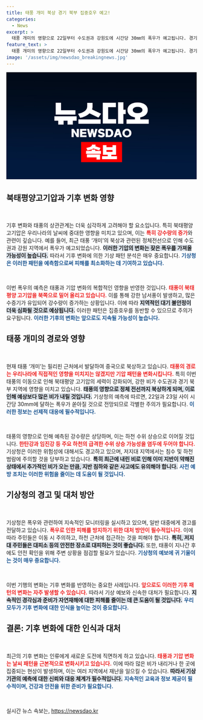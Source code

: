 ```yaml
---
title: 태풍 개미 북상 경기 북부 집중호우 예고!
categories:
  - News
excerpt: >
  태풍 개미의 영향으로 22일부터 수도권과 강원도에 시간당 30㎜의 폭우가 예고됩니다. 경기 북부와 강원 하천 수위 급등 우려! 이례적인 물폭탄에 대한 대응이 시급합니다!
feature_text: >
  태풍 개미의 영향으로 22일부터 수도권과 강원도에 시간당 30㎜의 폭우가 예고됩니다. 경기 북부와 강원 하천 수위 급등 우려! 이례적인 물폭탄에 대한 대응이 시급합니다!
image: '/assets/img/newsdao_breakingnews.jpg'
---
```


<p><img src="/assets/img/newsdao_breakingnews.jpg" alt="flaretime 속보" /></p>

<h2 data-ke-size="size26">북태평양고기압과 기후 변화 영향</h2>

<p data-ke-size="size16">&nbsp;</p>

<p>기후 변화와 태풍의 상관관계는 더욱 심각하게 고려해야 할 요소입니다. 특히 북태평양고기압은 우리나라의 날씨에 중대한 영향을 미치고 있으며, 이는 <b><span style="color: #ee2323;">특히 강수량의 증가</span></b>와 관련이 깊습니다. 예를 들어, 최근 태풍 ‘개미’의 북상과 관련된 정체전선으로 인해 수도권과 강원 지역에서 폭우가 예고되었습니다. <b><span style="background-color: #21538527;">이러한 기압의 변화는 잦은 폭우를 가져올 가능성이 높습니다.</span></b> 따라서 기후 변화에 의한 기상 패턴 분석은 매우 중요합니다. <b><span style="color: #1a5490;">기상청은 이러한 패턴을 예측함으로써 피해를 최소화하는 데 기여하고 있습니다.</span></b></p>

<p data-ke-size="size16">&nbsp;</p>

<p>이번 폭우의 예측은 태풍과 기압 변화의 복합적인 영향을 반영한 것입니다. <b><span style="color: #ee2323;">태풍이 북태평양 고기압을 북쪽으로 밀어 올리고 있습니다.</span></b> 이를 통해 강한 남서풍이 발생하고, 많은 수증기가 유입되어 강수량이 증가하는 상황입니다. 이에 따라 <b><span style="background-color: #21538527;">지역적인 대기 불안정이 더욱 심화될 것으로 예상됩니다.</span></b> 이러한 패턴은 집중호우를 동반할 수 있으므로 주의가 요구됩니다. <b><span style="color: #1a5490;">이러한 기후의 변화는 앞으로도 지속될 가능성이 높습니다.</span></b></p>

<h2 data-ke-size="size26">태풍 개미의 경로와 영향</h2>

<p data-ke-size="size16">&nbsp;</p>

<p>현재 태풍 ‘개미’는 필리핀 근처에서 발달하여 중국으로 북상하고 있습니다. <b><span style="color: #ee2323;">태풍의 경로는 우리나라에 직접적인 영향을 미치지는 않겠지만 기압 패턴을 변화시킵니다.</span></b> 특히 이번 태풍의 이동으로 인해 북태평양 고기압의 세력이 강화되어, 강한 비가 수도권과 경기 북부 지역에 영향을 미치고 있습니다. <b><span style="background-color: #21538527;">태풍의 영향으로 정체 전선까지 북상하게 되며, 이로 인해 예상보다 많은 비가 내릴 것입니다.</span></b> 기상청의 예측에 따르면, 22일과 23일 사이 시간당 30mm에 달하는 폭우가 쏟아질 것으로 전망되므로 각별한 주의가 필요합니다. <b><span style="color: #1a5490;">이러한 정보는 선제적 대응에 필수적입니다.</span></b></p>

<p data-ke-size="size16">&nbsp;</p>

<p>태풍의 영향으로 인해 예측된 강수량은 상당하며, 이는 하천 수위 상승으로 이어질 것입니다. <b><span style="color: #ee2323;">한탄강과 임진강 등 주요 하천의 급격한 수위 상승 가능성을 염두에 두어야 합니다.</span></b> 기상청은 이러한 위험성에 대해서도 경고하고 있으며, 저지대 지역에서는 침수 및 하천 범람에 주의할 것을 당부하고 있습니다. <b><span style="background-color: #21538527;">특히 최근에 내린 비로 인해 이미 지반이 약해진 상태에서 추가적인 비가 오는 만큼, 지반 침하와 같은 사고에도 유의해야 합니다.</span></b> <b><span style="color: #1a5490;">사전 예방 조치는 이러한 위험을 줄이는 데 도움이 될 것입니다.</span></b></p>

<h2 data-ke-size="size26">기상청의 경고 및 대처 방안</h2>

<p data-ke-size="size16">&nbsp;</p>

<p>기상청은 폭우와 관련하여 지속적인 모니터링을 실시하고 있으며, 일반 대중에게 경고를 전달하고 있습니다. <b><span style="color: #ee2323;">폭우로 인한 피해를 방지하기 위한 대처 방안이 필수적입니다.</span></b> 이에 따라 주민들은 이동 시 주의하고, 하천 근처에 접근하는 것을 피해야 합니다. <b><span style="background-color: #21538527;">특히, 저지대 주민들은 대피소 등의 안전한 장소로 대피하는 것이 좋습니다.</span></b> 또한, 태풍이 지나간 후에도 안전 확인을 위해 주변 상황을 점검할 필요가 있습니다. <b><span style="color: #1a5490;">기상청의 예보에 귀 기울이는 것이 매우 중요합니다.</span></b></p>

<p data-ke-size="size16">&nbsp;</p>

<p>이번 기행의 변화는 기후 변화를 반영하는 중요한 사례입니다. <b><span style="color: #ee2323;">앞으로도 이러한 기후 패턴의 변화는 자주 발생할 수 있습니다.</span></b> 따라서 기상 예보와 신속한 대처가 필요합니다. <b><span style="background-color: #21538527;">지속적인 경각심과 준비가 자연재해에 대한 피해를 줄이는 데 큰 도움이 될 것입니다.</span></b> <b><span style="color: #1a5490;">우리 모두가 기후 변화에 대한 인식을 높이는 것이 중요합니다.</span></b></p>

<h2 data-ke-size="size26">결론: 기후 변화에 대한 인식과 대처</h2>

<p data-ke-size="size16">&nbsp;</p>

<p>최근의 기후 변화는 인류에게 새로운 도전에 직면하게 하고 있습니다. <b><span style="color: #ee2323;">태풍과 기압 변화는 날씨 패턴을 근본적으로 변화시키고 있습니다.</span></b> 이에 따라 많은 비가 내리거나 한 곳에 집중되는 현상이 발생하며, 이는 여러 지역에서 재난을 일으킬 수 있습니다. <b><span style="background-color: #21538527;">따라서 기상 기관의 예측에 대한 신뢰와 대응 체계가 필수적입니다.</span></b> <b><span style="color: #1a5490;">지속적인 교육과 정보 제공이 필수적이며, 건강과 안전을 위한 준비가 필요합니다.</span></b></p>

<p data-ke-size="size16">&nbsp;</p>
실시간 뉴스 속보는, <a href="https://newsdao.kr" rel="dofollow">https://newsdao.kr</a>


